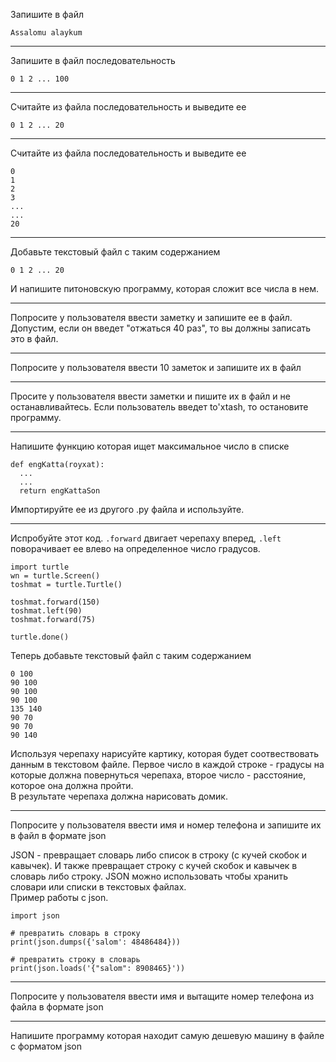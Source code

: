 Запишите в файл
```
Assalomu alaykum
```

---

Запишите в файл последовательность
```
0 1 2 ... 100
```

---

Считайте из файла последовательность и выведите ее
```
0 1 2 ... 20
```

---

Считайте из файла последовательность и выведите ее
```
0
1
2
3
...
...
20
```

---

Добавьте текстовый файл с таким содержанием
```
0 1 2 ... 20
```
И напишите питоновскую программу, которая сложит все числа в нем.

---

Попросите у пользователя ввести заметку и запишите ее в файл. Допустим, если он введет "отжаться 40 раз", то вы должны записать это в файл.

---

Попросите у пользователя ввести 10 заметок и запишите их в файл

---

Просите у пользователя ввести заметки и пишите их в файл и не останавливайтесь.
Если пользователь введет to'xtash, то остановите программу.

---

Напишите функцию которая ищет максимальное число в списке
```
def engKatta(royxat):
  ...
  ...
  return engKattaSon
```
Импортируйте ее из другого .py файла и используйте.

---

Испробуйте этот код. `.forward` двигает черепаху вперед, `.left` поворачивает ее влево на определенное число градусов.
```
import turtle
wn = turtle.Screen()
toshmat = turtle.Turtle()

toshmat.forward(150)
toshmat.left(90)
toshmat.forward(75)

turtle.done()
```

Теперь добавьте текстовый файл с таким содержанием
```
0 100
90 100
90 100
90 100
135 140
90 70
90 70
90 140
```
Используя черепаху нарисуйте картику, которая будет соотвествовать данным в текстовом файле. Первое число в каждой строке - градусы
на которые должна повернуться черепаха, второе число - расстояние, которое она должна пройти.  
В результате черепаха должна нарисовать
домик.

---

Попросите у пользователя ввести имя и номер телефона и запишите их в файл в формате json


JSON - превращает словарь либо список в строку (с кучей скобок и кавычек). И также превращает строку с кучей скобок и 
кавычек в словарь либо строку. JSON можно использовать чтобы хранить словари или списки в текстовых файлах.  
Пример работы с json.
```
import json

# превратить словарь в строку
print(json.dumps({'salom': 48486484}))

# превратить строку в словарь
print(json.loads('{"salom": 8908465}'))

```
---

Попросите у пользователя ввести имя и вытащите номер телефона из файла в формате json

---

Напишите программу которая находит самую дешевую машину в файле с форматом json
